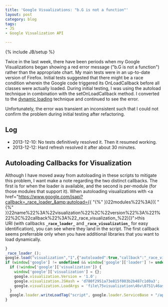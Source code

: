 ```yaml
---
title: 'Google Visualizations: "b.G is not a function"'
layout: post
category: blog
tags:
- JS
- Google Visualization API

---
```

{% include JB/setup %}

Twice in the last week, there have been periods when my Google Visualizations began showing a red error message ("b.G is not a function") rather than the appropriate chart. My main tests were in an up-to-date version of Firefox. Initial tests suggested that there might be a race condition wherein the Google code triggered its OnLoadCallback before all classes were actually loaded. During initial testing, I was using the autoload technique in combination with the setOnLoadCallback method. I converted to the <a href="https://developers.google.com/loader/#Dynamic">dynamic loading</a> technique and continued to see the error.

Unfortunately, the error was transient an inconsistent such that I could not confirm the problem during initial testing after refactoring.

## Log
- 2013-12-10: No tests definitively resolved it. Then it resumed working.</li>
- 2013-12-12: Hard refresh resolved it after about 30 minutes.</li>

## Autoloading Callbacks for Visualization

Although I have moved away from autoloading in these scripts to mitigate this problem, I want make a note regarding the two distinct callbacks. The first is for when the loader is available, and the second is per-module (for those modules that support it). When autoloading visualizations with <a href="https://www.google.com/jsapi?callback=_race_loader_&amp;autoload={{ "{%" }}22modules%22%3A[{{ "{%" }}22name%22%3A%22visualization%22%2C%22version%22%3A%221%22%2C%22callback%22%3A%22_race_visualization_%22}]}">this URI</a> (with callbacks <strong>`_race_loader_`</strong> and <strong>`_race_visualization_`</strong> for easy identification), you can see where they land in the script. The first callback seems preferrable only when you have additional libraries that you want to load dynamically.
```js
}
_race_loader_();
google.load("visualization","1",{"autoloaded":true,"callback":"_race_visualization_"});
if (window['google'] != undefined && window['google']['loader'] != undefined) {
  if (!window['google']['visualization']) {
    window['google']['visualization'] = {};
    google.visualization.Version = '1.0';
    google.visualization.JSHash = 'd780f2951a73e815f003b2b487c1d0a3';
    google.visualization.LoadArgs = 'file\75visualization\46v\0751\46async\0752';
  }
  google.loader.writeLoadTag("script", google.loader.ServiceBase + "/api/visualization/1.0/d780f2951a73e815f003b2b487c1d0a3/format+en,default.I.js", true);
}
```
